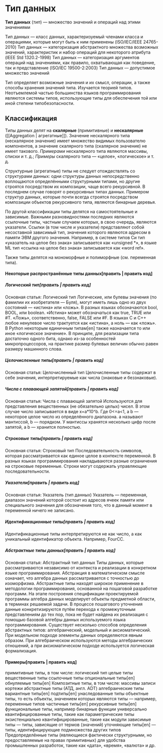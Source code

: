 # Тип данных
**Тип данных** (_тип_) — множество значений и операций над этими значениями

Тип данных — класс данных, характеризуемый членами класса и операциями, которые могут быть к ним применены (ISO/IEC/IEEE 24765-2010)
Тип данных — категоризация абстрактного множества возможных значений, характеристик и набор операций для некоторого атрибута (IEEE Std 1320.2-1998)
Тип данных — категоризация аргументов операций над значениями, как правило, охватывающая как поведение, так и представление (ISO/IEC 19500-2:2003)
Тип данных — допустимое множество значений

Тип определяет возможные значения и их смысл, операции, а также способы хранения значений типа. Изучается теорией типов. Неотъемлемой частью большинства языков программирования являются системы типов, использующие типы для обеспечения той или иной степени типобезопасности.

## Классификация
Типы данных делят на **скалярные** (примитивные) и **нескалярные** ([[Aggregation | агрегатные]]). Значение нескалярного типа (нескалярное значение) имеет множество видимых пользователю компонентов, а значение скалярного типа (скалярное значение) не имеет такового. 
*Примерами* нескалярного типа являются массивы, списки и т. д.; 
*Примеры* скалярного типа — «целое», «логическое» и т. д.

Структурные (агрегатные) типы не следует отождествлять со структурами данных: одни структуры данных непосредственно воплощаются определёнными структурными типами, но другие строятся посредством их композиции, чаще всего рекурсивной. В последнем случае говорят о рекурсивных типах данных. Примером структур данных, которые почти всегда строятся посредством композиции объектов рекурсивного типа, являются бинарные деревья.

По другой классификации типы делятся на самостоятельные и зависимые. Важными разновидностями последних являются ссылочные типы, частным случаем которых, в свою очередь, являются указатели. Ссылки (в том числе и указатели) представляют собой несоставной зависимый тип, значения которого являются адресом в памяти ЭВМ другого значения. Например, в системе типов Си тип «указатель на целое без знака» записывается как «unsigned *», в языке ML тип «ссылка на целое без знака» записывается как «word ref».

Также типы делятся на мономорфные и полиморфные (см. переменная типа).

#### Некоторые распространённые типы данных[править | править код]
##### Логический тип[править | править код]
Основная статья: Логический тип
Логические, или булевы значения (по фамилии их изобретателя — Буля), могут иметь лишь одно из двух состояний — «истина» или «ложь». В разных языках обозначаются bool, BOOL, или boolean. «Истина» может обозначаться как true, TRUE или #T. «Ложь», соответственно, false, FALSE или #F. В языках C и C++ любое ненулевое число трактуется как «истина», а ноль — как «ложь». В Python некоторым единичным типам[en] также назначается то или иное «логическое значение». В принципе, для реализации типа достаточно одного бита, однако из-за особенностей микропроцессоров, на практике размер булевых величин обычно равен размеру машинного слова.

##### Целочисленные типы[править | править код]
Основная статья: Целочисленный тип
Целочисленные типы содержат в себе значения, интерпретируемые как числа (знаковые и беззнаковые).

##### Числа с плавающей запятой[править | править код]
Основная статья: Числа с плавающей запятой
Используются для представления вещественных (не обязательно целых) чисел. В этом случае число записывается в виде x=a*10^b. Где 0<=a<1, а b — некоторое целое число из определённого диапазона. a называют мантиссой, b — порядком. У мантиссы хранятся несколько цифр после запятой, а b — хранится полностью.

##### Строковые типы[править | править код]
Основная статья: Строковый тип
Последовательность символов, которая рассматривается как единое целое в контексте переменной. В разных языках программирования накладываются разные ограничения на строковые переменные. Строки могут содержать управляющие последовательности.

##### Указатели[править | править код]
Основная статья: Указатель (тип данных)
Указатель — переменная, диапазон значений которой состоит из адресов ячеек памяти или специального значения для обозначения того, что в данный момент в переменной ничего не записано.

##### Идентификационные типы[править | править код]
Идентификационные типы интерпретируются не как число, а как уникальный идентификатор объекта. Например, FourCC.

##### Абстрактные типы данных[править | править код]
Основная статья: Абстрактный тип данных
Типы данных, которые рассматриваются независимо от контекста и реализации в конкретном языке программирования. Абстракция в математическом смысле означает, что алгебра данных рассматривается с точностью до изоморфизма. Абстрактные типы находят широкое применение в методологии программирования, основанной на пошаговой разработке программ. На этапе построения спецификации проектируемой программы алгебра данных моделирует объекты предметной области, в терминах решаемой задачи. В процессе пошагового уточнения данные конкретизируются путём перехода к промежуточным представлениям до тех пор, пока не будет найдена их реализация с помощью базовой алгебры данных используемого языка программирования. Существует несколько способов определения абстрактных типов: алгебраический, модельный и аксиоматический. При модельном подходе элементы данных определяются явным образом. При алгебраическом используются методы алгебраических отношений, а при аксиоматическом подходе используется логическая формализация.


#### Примеры[править | править код]
примитивные типы, в том числе:
	логический тип
	целые типы
	вещественные типы
	ссылочные типы
	опциональные типы[en]
	обнуляемые типы[en]
Композитные типы, в том числе:
	массивы
	записи
	кортежи
	абстрактные типы (АТД, англ. ADT)
алгебраические типы
вариантные типы[en]
подтипы[en]
унаследованные типы
объектные типы, то есть объекты, значением которых являются типы — например, переменные типов
частичные типы[en]
рекурсивные типы[en]
функциональные типы, например бинарные функции
универсально квантифицированные типы, такие как параметрические типы
экзистенциально квантифицированные, такие как модули
зависимые типы — типы, зависящие от термов (значений)
уточняющие типы[en] — типы, идентифицирующие подмножества других типов
Предопределённые типы (являющиеся фактически структурными, но предоставляемые на правах примитивных) для удобства промышленных разработок, такие как «дата», «время», «валюта» и др.